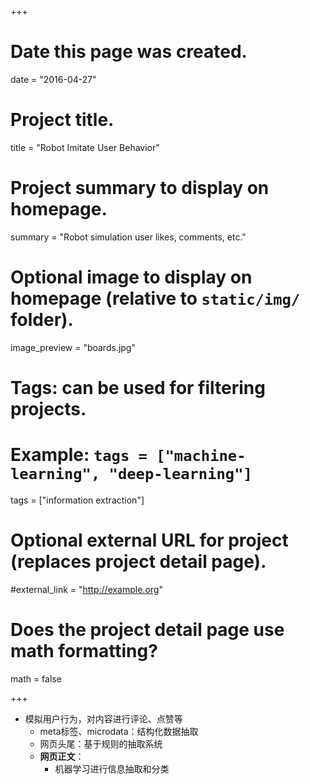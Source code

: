 +++
# Date this page was created.
date = "2016-04-27"

# Project title.
title = "Robot Imitate User Behavior"

# Project summary to display on homepage.
summary = "Robot simulation user likes, comments, etc."

# Optional image to display on homepage (relative to `static/img/` folder).
image_preview = "boards.jpg"

# Tags: can be used for filtering projects.
# Example: `tags = ["machine-learning", "deep-learning"]`
tags = ["information extraction"]

# Optional external URL for project (replaces project detail page).
#external_link = "http://example.org"

# Does the project detail page use math formatting?
math = false

+++

* 模拟用户行为，对内容进行评论、点赞等
  * meta标签、microdata：结构化数据抽取
  * 网页头尾：基于规则的抽取系统
  * **网页正文**：
      - 机器学习进行信息抽取和分类
